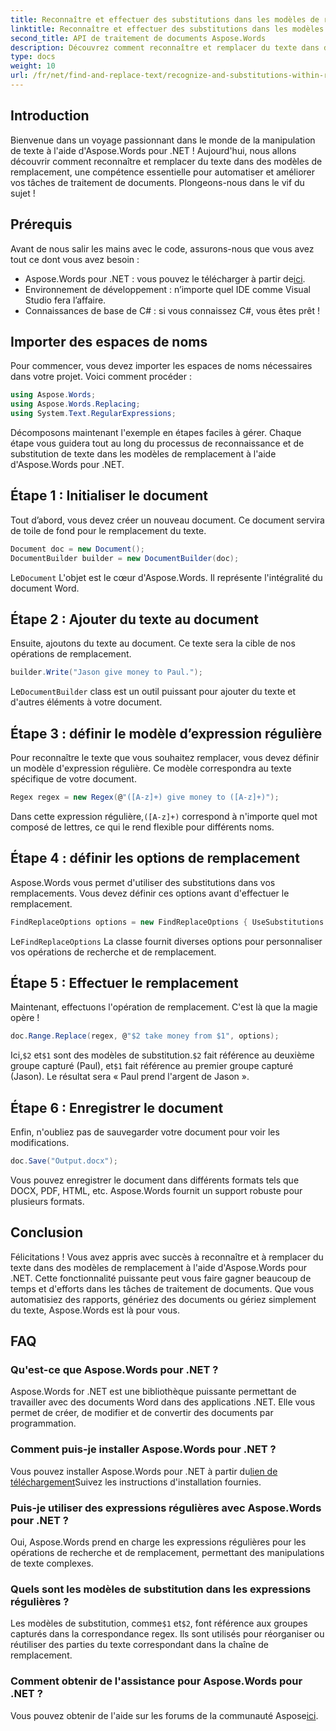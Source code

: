 ```yaml
---
title: Reconnaître et effectuer des substitutions dans les modèles de remplacement
linktitle: Reconnaître et effectuer des substitutions dans les modèles de remplacement
second_title: API de traitement de documents Aspose.Words
description: Découvrez comment reconnaître et remplacer du texte dans des modèles de remplacement à l'aide d'Aspose.Words pour .NET. Guide étape par étape avec des exemples détaillés.
type: docs
weight: 10
url: /fr/net/find-and-replace-text/recognize-and-substitutions-within-replacement-patterns/
---
```

## Introduction

Bienvenue dans un voyage passionnant dans le monde de la manipulation de texte à l'aide d'Aspose.Words pour .NET ! Aujourd'hui, nous allons découvrir comment reconnaître et remplacer du texte dans des modèles de remplacement, une compétence essentielle pour automatiser et améliorer vos tâches de traitement de documents. Plongeons-nous dans le vif du sujet !

## Prérequis

Avant de nous salir les mains avec le code, assurons-nous que vous avez tout ce dont vous avez besoin :

-  Aspose.Words pour .NET : vous pouvez le télécharger à partir de[ici](https://releases.aspose.com/words/net/).
- Environnement de développement : n’importe quel IDE comme Visual Studio fera l’affaire.
- Connaissances de base de C# : si vous connaissez C#, vous êtes prêt !

## Importer des espaces de noms

Pour commencer, vous devez importer les espaces de noms nécessaires dans votre projet. Voici comment procéder :

```csharp
using Aspose.Words;
using Aspose.Words.Replacing;
using System.Text.RegularExpressions;
```

Décomposons maintenant l'exemple en étapes faciles à gérer. Chaque étape vous guidera tout au long du processus de reconnaissance et de substitution de texte dans les modèles de remplacement à l'aide d'Aspose.Words pour .NET.

## Étape 1 : Initialiser le document

Tout d’abord, vous devez créer un nouveau document. Ce document servira de toile de fond pour le remplacement du texte.

```csharp
Document doc = new Document();
DocumentBuilder builder = new DocumentBuilder(doc);
```

Le`Document` L'objet est le cœur d'Aspose.Words. Il représente l'intégralité du document Word.

## Étape 2 : Ajouter du texte au document

Ensuite, ajoutons du texte au document. Ce texte sera la cible de nos opérations de remplacement.

```csharp
builder.Write("Jason give money to Paul.");
```

Le`DocumentBuilder` class est un outil puissant pour ajouter du texte et d'autres éléments à votre document.

## Étape 3 : définir le modèle d’expression régulière

Pour reconnaître le texte que vous souhaitez remplacer, vous devez définir un modèle d'expression régulière. Ce modèle correspondra au texte spécifique de votre document.

```csharp
Regex regex = new Regex(@"([A-z]+) give money to ([A-z]+)");
```

 Dans cette expression régulière,`([A-z]+)` correspond à n'importe quel mot composé de lettres, ce qui le rend flexible pour différents noms.

## Étape 4 : définir les options de remplacement

Aspose.Words vous permet d'utiliser des substitutions dans vos remplacements. Vous devez définir ces options avant d'effectuer le remplacement.

```csharp
FindReplaceOptions options = new FindReplaceOptions { UseSubstitutions = true };
```

Le`FindReplaceOptions` La classe fournit diverses options pour personnaliser vos opérations de recherche et de remplacement.

## Étape 5 : Effectuer le remplacement

Maintenant, effectuons l'opération de remplacement. C'est là que la magie opère !

```csharp
doc.Range.Replace(regex, @"$2 take money from $1", options);
```

 Ici,`$2` et`$1` sont des modèles de substitution.`$2` fait référence au deuxième groupe capturé (Paul), et`$1` fait référence au premier groupe capturé (Jason). Le résultat sera « Paul prend l'argent de Jason ».

## Étape 6 : Enregistrer le document

Enfin, n'oubliez pas de sauvegarder votre document pour voir les modifications.

```csharp
doc.Save("Output.docx");
```

Vous pouvez enregistrer le document dans différents formats tels que DOCX, PDF, HTML, etc. Aspose.Words fournit un support robuste pour plusieurs formats.

## Conclusion

Félicitations ! Vous avez appris avec succès à reconnaître et à remplacer du texte dans des modèles de remplacement à l'aide d'Aspose.Words pour .NET. Cette fonctionnalité puissante peut vous faire gagner beaucoup de temps et d'efforts dans les tâches de traitement de documents. Que vous automatisiez des rapports, génériez des documents ou gériez simplement du texte, Aspose.Words est là pour vous.

## FAQ

### Qu'est-ce que Aspose.Words pour .NET ?
Aspose.Words for .NET est une bibliothèque puissante permettant de travailler avec des documents Word dans des applications .NET. Elle vous permet de créer, de modifier et de convertir des documents par programmation.

### Comment puis-je installer Aspose.Words pour .NET ?
 Vous pouvez installer Aspose.Words pour .NET à partir du[lien de téléchargement](https://releases.aspose.com/words/net/)Suivez les instructions d'installation fournies.

### Puis-je utiliser des expressions régulières avec Aspose.Words pour .NET ?
Oui, Aspose.Words prend en charge les expressions régulières pour les opérations de recherche et de remplacement, permettant des manipulations de texte complexes.

### Quels sont les modèles de substitution dans les expressions régulières ?
 Les modèles de substitution, comme`$1` et`$2`, font référence aux groupes capturés dans la correspondance regex. Ils sont utilisés pour réorganiser ou réutiliser des parties du texte correspondant dans la chaîne de remplacement.

### Comment obtenir de l'assistance pour Aspose.Words pour .NET ?
 Vous pouvez obtenir de l'aide sur les forums de la communauté Aspose[ici](https://forum.aspose.com/c/words/8).
